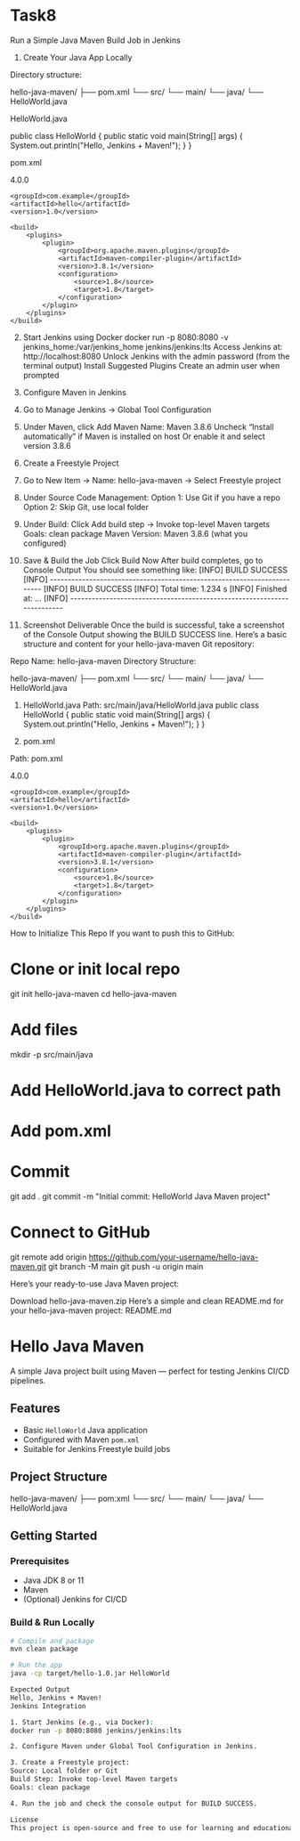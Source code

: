# Task8
Run a Simple Java Maven Build Job in Jenkins


1. Create Your Java App Locally

Directory structure:

hello-java-maven/
├── pom.xml
└── src/
    └── main/
        └── java/
            └── HelloWorld.java

HelloWorld.java

public class HelloWorld {
    public static void main(String[] args) {
        System.out.println("Hello, Jenkins + Maven!");
    }
}

pom.xml

<project xmlns="http://maven.apache.org/POM/4.0.0"
         xmlns:xsi="http://www.w3.org/2001/XMLSchema-instance"
         xsi:schemaLocation="http://maven.apache.org/POM/4.0.0 http://maven.apache.org/xsd/maven-4.0.0.xsd">
    <modelVersion>4.0.0</modelVersion>

    <groupId>com.example</groupId>
    <artifactId>hello</artifactId>
    <version>1.0</version>

    <build>
        <plugins>
            <plugin>
                <groupId>org.apache.maven.plugins</groupId>
                <artifactId>maven-compiler-plugin</artifactId>
                <version>3.8.1</version>
                <configuration>
                    <source>1.8</source>
                    <target>1.8</target>
                </configuration>
            </plugin>
        </plugins>
    </build>
</project>

2. Start Jenkins using Docker
docker run -p 8080:8080 -v jenkins_home:/var/jenkins_home jenkins/jenkins:lts
Access Jenkins at: http://localhost:8080
Unlock Jenkins with the admin password (from the terminal output)
Install Suggested Plugins
Create an admin user when prompted

3. Configure Maven in Jenkins

1. Go to Manage Jenkins → Global Tool Configuration

2. Under Maven, click Add Maven
Name: Maven 3.8.6
Uncheck “Install automatically” if Maven is installed on host
Or enable it and select version 3.8.6

4. Create a Freestyle Project

1. Go to New Item → Name: hello-java-maven → Select Freestyle project

2. Under Source Code Management:
Option 1: Use Git if you have a repo
Option 2: Skip Git, use local folder

3. Under Build:
Click Add build step → Invoke top-level Maven targets
Goals: clean package
Maven Version: Maven 3.8.6 (what you configured)

5. Save & Build the Job
Click Build Now
After build completes, go to Console Output
You should see something like:
[INFO] BUILD SUCCESS
[INFO] ------------------------------------------------------------------------
[INFO] BUILD SUCCESS
[INFO] Total time: 1.234 s
[INFO] Finished at: ...
[INFO] ------------------------------------------------------------------------

6. Screenshot Deliverable
Once the build is successful, take a screenshot of the Console Output showing the BUILD SUCCESS line.
Here’s a basic structure and content for your hello-java-maven Git repository:

Repo Name: hello-java-maven
Directory Structure:

hello-java-maven/
├── pom.xml
└── src/
    └── main/
        └── java/
            └── HelloWorld.java
            
1. HelloWorld.java
Path: src/main/java/HelloWorld.java
public class HelloWorld {
    public static void main(String[] args) {
        System.out.println("Hello, Jenkins + Maven!");
    }
}

2. pom.xml

Path: pom.xml

<project xmlns="http://maven.apache.org/POM/4.0.0"
         xmlns:xsi="http://www.w3.org/2001/XMLSchema-instance"
         xsi:schemaLocation="http://maven.apache.org/POM/4.0.0 http://maven.apache.org/xsd/maven-4.0.0.xsd">
    <modelVersion>4.0.0</modelVersion>

    <groupId>com.example</groupId>
    <artifactId>hello</artifactId>
    <version>1.0</version>

    <build>
        <plugins>
            <plugin>
                <groupId>org.apache.maven.plugins</groupId>
                <artifactId>maven-compiler-plugin</artifactId>
                <version>3.8.1</version>
                <configuration>
                    <source>1.8</source>
                    <target>1.8</target>
                </configuration>
            </plugin>
        </plugins>
    </build>
</project>


How to Initialize This Repo
If you want to push this to GitHub:
# Clone or init local repo
git init hello-java-maven
cd hello-java-maven

# Add files
mkdir -p src/main/java
# Add HelloWorld.java to correct path
# Add pom.xml

# Commit
git add .
git commit -m "Initial commit: HelloWorld Java Maven project"

# Connect to GitHub
git remote add origin https://github.com/your-username/hello-java-maven.git
git branch -M main
git push -u origin main

Here’s your ready-to-use Java Maven project:

Download hello-java-maven.zip
Here’s a simple and clean README.md for your hello-java-maven project:
README.md

# Hello Java Maven
A simple Java project built using Maven — perfect for testing Jenkins CI/CD pipelines.

## Features

- Basic `HelloWorld` Java application
- Configured with Maven `pom.xml`
- Suitable for Jenkins Freestyle build jobs

## Project Structure

hello-java-maven/ ├── pom.xml └── src/ └── main/ └── java/ └── HelloWorld.java

## Getting Started

### Prerequisites

- Java JDK 8 or 11
- Maven
- (Optional) Jenkins for CI/CD

### Build & Run Locally

```bash
# Compile and package
mvn clean package

# Run the app
java -cp target/hello-1.0.jar HelloWorld

Expected Output
Hello, Jenkins + Maven!
Jenkins Integration

1. Start Jenkins (e.g., via Docker):
docker run -p 8080:8080 jenkins/jenkins:lts

2. Configure Maven under Global Tool Configuration in Jenkins.

3. Create a Freestyle project:
Source: Local folder or Git
Build Step: Invoke top-level Maven targets
Goals: clean package

4. Run the job and check the console output for BUILD SUCCESS.

License
This project is open-source and free to use for learning and educational purposes.
